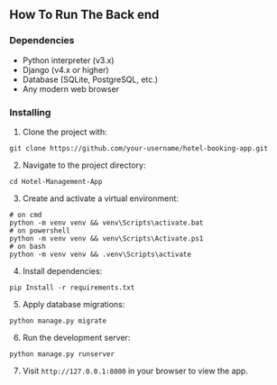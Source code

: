 ## How To Run The Back end

### Dependencies

- Python interpreter (v3.x)
- Django (v4.x or higher)
- Database (SQLite, PostgreSQL, etc.)
- Any modern web browser

### Installing

1. Clone the project with:
```
git clone https://github.com/your-username/hotel-booking-app.git
```
2. Navigate to the project directory:
```
cd Hotel-Management-App
```
3. Create and activate a virtual environment:
```
# on cmd
python -m venv venv && venv\Scripts\activate.bat 
# on powershell
python -m venv venv && venv\Scripts\Activate.ps1
# on bash
python -m venv venv && .venv\Scripts\activate
```
4. Install dependencies:
```
pip Install -r requirements.txt
```
5. Apply database migrations:
```
python manage.py migrate
```
6. Run the development server:
```
python manage.py runserver
```

7. Visit `http://127.0.0.1:8000` in your browser to view the app.

